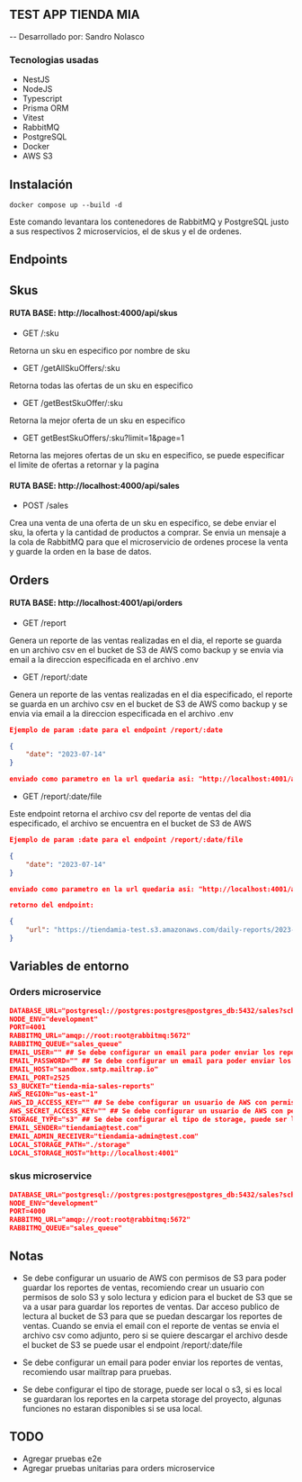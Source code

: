 
## TEST APP TIENDA MIA

-- Desarrollado por: Sandro Nolasco

### Tecnologias usadas

- NestJS
- NodeJS
- Typescript
- Prisma ORM
- Vitest
- RabbitMQ
- PostgreSQL
- Docker
- AWS S3

## Instalación

``` 
docker compose up --build -d 
```

Este comando levantara los contenedores de RabbitMQ y PostgreSQL justo a sus respectivos 2 microservicios, el de skus y el de ordenes. 

## Endpoints

## Skus

#### RUTA BASE: http://localhost:4000/api/skus

- GET /:sku
  
Retorna un sku en especifico por nombre de sku

- GET /getAllSkuOffers/:sku

Retorna todas las ofertas de un sku en especifico

- GET /getBestSkuOffer/:sku
  
Retorna la mejor oferta de un sku en especifico

- GET getBestSkuOffers/:sku?limit=1&page=1

Retorna las mejores ofertas de un sku en especifico, se puede especificar el limite de ofertas a retornar y la pagina

#### RUTA BASE: http://localhost:4000/api/sales

- POST /sales 

Crea una venta de una oferta de un sku en especifico, se debe enviar el sku, la oferta y la cantidad de productos a comprar. Se envia un mensaje a la cola de RabbitMQ para que el microservicio de ordenes procese la venta y guarde la orden en la base de datos.

## Orders

#### RUTA BASE: http://localhost:4001/api/orders

- GET /report
  
Genera un reporte de las ventas realizadas en el dia, el reporte se guarda en un archivo csv en el bucket de S3 de AWS como backup y se envia via email a la direccion especificada en el archivo .env

- GET /report/:date

Genera un reporte de las ventas realizadas en el dia especificado, el reporte se guarda en un archivo csv en el bucket de S3 de AWS como backup y se envia via email a la direccion especificada en el archivo .env




```json
Ejemplo de param :date para el endpoint /report/:date

{
    "date": "2023-07-14"
}

enviado como parametro en la url quedaria asi: "http://localhost:4001/api/orders/report/2023-07-14"
```

- GET /report/:date/file

Este endpoint retorna el archivo csv del reporte de ventas del dia especificado, el archivo se encuentra en el bucket de S3 de AWS

```json
Ejemplo de param :date para el endpoint /report/:date/file

{
    "date": "2023-07-14"
}

enviado como parametro en la url quedaria asi: "http://localhost:4001/api/orders/report/2023-07-14/file"

retorno del endpoint:

{
    "url": "https://tiendamia-test.s3.amazonaws.com/daily-reports/2023-07-14.csv"
}
```

## Variables de entorno

### Orders microservice

```json
DATABASE_URL="postgresql://postgres:postgres@postgres_db:5432/sales?schema=public"
NODE_ENV="development"
PORT=4001
RABBITMQ_URL="amqp://root:root@rabbitmq:5672"
RABBITMQ_QUEUE="sales_queue"
EMAIL_USER="" ## Se debe configurar un email para poder enviar los reportes de ventas
EMAIL_PASSWORD="" ## Se debe configurar un email para poder enviar los reportes de ventas
EMAIL_HOST="sandbox.smtp.mailtrap.io"
EMAIL_PORT=2525
S3_BUCKET="tienda-mia-sales-reports"
AWS_REGION="us-east-1"
AWS_ID_ACCESS_KEY="" ## Se debe configurar un usuario de AWS con permisos de S3 para poder guardar los reportes de ventas
AWS_SECRET_ACCESS_KEY="" ## Se debe configurar un usuario de AWS con permisos de S3 para poder guardar los reportes de ventas
STORAGE_TYPE="s3" ## Se debe configurar el tipo de storage, puede ser local o s3, si es local se guardaran los reportes en la carpeta storage del proyecto, algunas funciones no estaran disponibles si se usa local
EMAIL_SENDER="tiendamia@test.com"
EMAIL_ADMIN_RECEIVER="tiendamia-admin@test.com"
LOCAL_STORAGE_PATH="./storage"
LOCAL_STORAGE_HOST="http://localhost:4001"
```

### skus microservice

```json
DATABASE_URL="postgresql://postgres:postgres@postgres_db:5432/sales?schema=public"
NODE_ENV="development"
PORT=4000
RABBITMQ_URL="amqp://root:root@rabbitmq:5672"
RABBITMQ_QUEUE="sales_queue"
```

## Notas

- Se debe configurar un usuario de AWS con permisos de S3 para poder guardar los reportes de ventas, recomiendo crear un usuario con permisos de solo S3 y solo lectura y edicion para el bucket de S3 que se va a usar para guardar los reportes de ventas. Dar acceso publico de lectura al bucket de S3 para que se puedan descargar los reportes de ventas. Cuando se envia el email con el reporte de ventas se envia el archivo csv como adjunto, pero si se quiere descargar el archivo desde el bucket de S3 se puede usar el endpoint /report/:date/file
  
- Se debe configurar un email para poder enviar los reportes de ventas, recomiendo usar mailtrap para pruebas.

- Se debe configurar el tipo de storage, puede ser local o s3, si es local se guardaran los reportes en la carpeta storage del proyecto, algunas funciones no estaran disponibles si se usa local.

## TODO

- Agregar pruebas e2e
- Agregar pruebas unitarias para orders microservice








